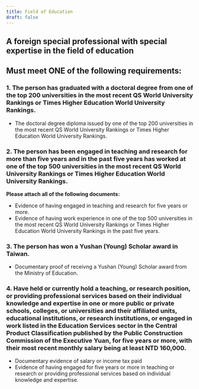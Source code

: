 ```yaml
---
title: Field of Education
draft: false
---
```

## A foreign special professional with special expertise in the field of education

## Must meet **ONE** of the following requirements:

### 1. The person has graduated with a doctoral degree from one of the top 200 universities in the most recent QS World University Rankings or Times Higher Education World University Rankings.

* The doctoral degree diploma issued by one of the top 200 universities in the most recent QS World University Rankings or Times Higher Education World University Rankings.

### 2. The person has been engaged in teaching and research for more than five years and in the past five years has worked at one of the top 500 universities in the most recent QS World University Rankings or Times Higher Education World University Rankings.

**Please attach all of the following documents:**

* Evidence of having engaged in teaching and research for five years or more.
* Evidence of having work experience in one of the top 500 universities in the most recent QS World University Rankings or Times Higher Education World University Rankings in the past five years.

### 3. The person has won a Yushan (Young) Scholar award in Taiwan.

* Documentary proof of receivng a Yushan (Young) Scholar award from the Ministry of Education.

### 4. Have held or currently hold a teaching, or research position, or providing professional services based on their individual knowledge and expertise in one or more public or private schools, colleges, or universities and their affiliated units, educational institutions, or research institutions, or engaged in work listed in the Education Services sector in the Central Product Classification published by the Public Construction Commission of the Executive Yuan, for five years or more, with their most recent monthly salary being at least NTD 160,000.

* Documentary evidence of salary or income tax paid
* Evidence of having engaged for five years or more in teaching or research or providing professional services based on individual knowledge and expertise.